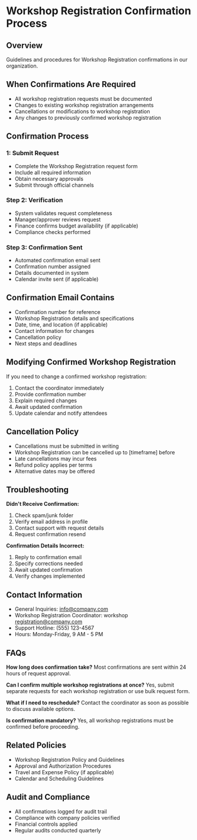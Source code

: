 # Workshop Registration Confirmation Process

## Overview
Guidelines and procedures for Workshop Registration confirmations in our organization.

## When Confirmations Are Required
- All workshop registration requests must be documented
- Changes to existing workshop registration arrangements
- Cancellations or modifications to workshop registration
- Any changes to previously confirmed workshop registration

## Confirmation Process

###  1: Submit Request
- Complete the Workshop Registration request form
- Include all required information
- Obtain necessary approvals
- Submit through official channels

### Step 2: Verification
- System validates request completeness
- Manager/approver reviews request
- Finance confirms budget availability (if applicable)
- Compliance checks performed

### Step 3: Confirmation Sent
- Automated confirmation email sent
- Confirmation number assigned
- Details documented in system
- Calendar invite sent (if applicable)

## Confirmation Email Contains
- Confirmation number for reference
- Workshop Registration details and specifications
- Date, time, and location (if applicable)
- Contact information for changes
- Cancellation policy
- Next steps and deadlines

## Modifying Confirmed Workshop Registration
If you need to change a confirmed workshop registration:
1. Contact the coordinator immediately
2. Provide confirmation number
3. Explain required changes
4. Await updated confirmation
5. Update calendar and notify attendees

## Cancellation Policy
- Cancellations must be submitted in writing
- Workshop Registration can be cancelled up to [timeframe] before
- Late cancellations may incur fees
- Refund policy applies per terms
- Alternative dates may be offered

## Troubleshooting

**Didn't Receive Confirmation:**
1. Check spam/junk folder
2. Verify email address in profile
3. Contact support with request details
4. Request confirmation resend

**Confirmation Details Incorrect:**
1. Reply to confirmation email
2. Specify corrections needed
3. Await updated confirmation
4. Verify changes implemented

## Contact Information
- General Inquiries: info@company.com
- Workshop Registration Coordinator: workshop registration@company.com
- Support Hotline: (555) 123-4567
- Hours: Monday-Friday, 9 AM - 5 PM

## FAQs

**How long does confirmation take?**
Most confirmations are sent within 24 hours of request approval.

**Can I confirm multiple workshop registrations at once?**
Yes, submit separate requests for each workshop registration or use bulk request form.

**What if I need to reschedule?**
Contact the coordinator as soon as possible to discuss available options.

**Is confirmation mandatory?**
Yes, all workshop registrations must be confirmed before proceeding.

## Related Policies
- Workshop Registration Policy and Guidelines
- Approval and Authorization Procedures
- Travel and Expense Policy (if applicable)
- Calendar and Scheduling Guidelines

## Audit and Compliance
- All confirmations logged for audit trail
- Compliance with company policies verified
- Financial controls applied
- Regular audits conducted quarterly

